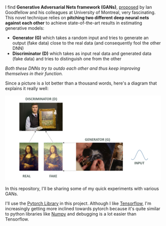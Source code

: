 I find **Generative Adversarial Nets framework (GANs)**, [proposed](https://arxiv.org/pdf/1406.2661.pdf) by Ian Goodfellow and his colleagues at University of Montreal, very fascinating. This novel technique relies on **pitching two different deep neural nets against each other** to achieve state-of-the-art results in estimating generative models:

 - **Generator (G)** which takes a random input and tries to generate an output (fake data) close to the real data (and consequently fool the other DNN)
 - **Discriminator (D)** which takes as input real data and generated data (fake data) and tries to distinguish one from the other

*Both these DNNs try to outdo each other and thus keep improving themselves in their function.*

Since a picture is a lot better than a thousand words, here's a diagram that explains it really well:

![GAN diagram](./images/GAN.png)

In this repository, I'll be sharing some of my quick experiments with various GANs.

I'll use the [Pytorch Library](http://pytorch.org/) in this project. Although I like [Tensorflow](https://www.tensorflow.org/), I'm increasingly getting more inclined towards pytorch because it's quite similar to python libraries like [Numpy](http://www.numpy.org/) and debugging is a lot easier than Tensorflow.

